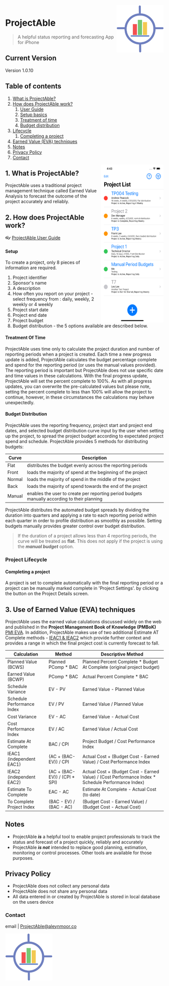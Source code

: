 <img style="float: right;" src="img/1024.png" height="150px" width="150px">

# ProjectAble

> A helpful status reporting and forecasting App for iPhone

## Current Version
Version 1.0.10 

## Table of contents
1. [What is ProjectAble?](#introduction)
2. [How does ProjectAble work?](#how)
    1. [User Guide](#projectableuserguide)
    2. [Setup basics](#setup)
    3. [Treatment of time](#time)
    4. [Budget distribution](#distribution)
3. [Lifecycle](#lifecycle)
    1. [Completing a project](#completing)
4. [Earned Value (EVA) techniques](#ev)
5. [Notes](#notes)
6. [Privacy Policy](#privacy)
7. [Contact](#contact)
    
<img style="float: right;" src="img/1. Project List.png" height="500px" width="200px">

## 1. What is ProjectAble? <a name="introduction"></a>
ProjectAble uses a traditional project management technique called Earned Value Analysis to forecast the outcome of the project accurately and reliably.

## 2. How does ProjectAble work? <a name="how"></a>

:eyeglasses: [ProjectAble User Guide](https://snowyalcazar.github.io/ProjectAble/pdfs/UserGuide.pdf) <a name="projectableuserguide"></a>

#### Setup <a name="setup"></a>
To create a project, only 8 pieces of information are required. 
1. Project identifier
2. Sponsor's name
3. A description
4. How often you report on your project - select frequency from : daily, weekly, 2 weekly or 4 weekly
5. Project start date
6. Project end date
7. Project budget
8. Budget distribution - the 5 options available are described below.

#### Treatment Of Time <a name="time"></a>
ProjectAble uses time only to calculate the project duration and number of reporting periods when a project is created. Each time a new progress update is added, ProjectAble calculates the budget percentage complete and spend for the reporting period (or uses the manual values provided). The reporting period is important but ProjectAble does not use specific date and time values in these calculations. With the final progress update, ProjectAble will set the percent complete to 100%. As with all progress updates, you can overwrite the pre-calculated values but please note, setting the percent complete to less than 100% will allow the project to continue, however, in these circumstances the calculations may behave unexpectedly.

#### Budget Distribution  <a name="distribution"></a>
ProjectAble uses the reporting frequency, project start and project end dates, and selected budget distribution curve input by the user when setting up the project, to spread the project budget according to expectated project spend and schedule. ProjectAble provides 5 methods for distributing budgets:

Curve | Description
------|------------
Flat | distributes the budget evenly across the reporting periods
Front | loads the majority of spend at the beginning of the project
Normal | loads the majority of spend in the middle of the project
Back | loads the majority of spend towards the end of the project
Manual | enables the user to create per reporting period budgets manually according to their planning

ProjectAble distributes the automated budget spreads by dividing the duration into quarters and applying a rate to each reporting period within each quarter in order to profile distribution as smoothly as possible. Setting budgets manually provides greater control over budget distribution.

> If the duration of a project allows less than 4 reporting periods, the curve will be treated as **flat**. This does not apply if the project is using the ***manual budget*** option.

### Project Lifecycle <a name="lifecycle"></a>

#### Completing a project <a name="completing"></a>
A project is set to complete automatically with the final reporting period or a project can be manually marked complete in 'Project Settings'. by clicking the button on the Project Details screen.

## 3. Use of Earned Value (EVA) techniques <a name="ev"></a>
ProjectAble uses the earned value calulations discussed widely on the web and published in the **Project Management Book of Knowledge (PMBoK)** [PMI EVA](https://www.pmi.org/learning/library/make-earned-value-work-project-6001). In addition, ProjectAble makes use of two additional Estimate AT Complete methods - [IEAC1 & IEAC2](https://www.linkedin.com/pulse/earned-value-management-ieac1-ieac2-mick-higgins/) which provide further context and provides a range in which the final project cost is currently forecast to fall.

Calculation | Method | Descriptive Method
------------|--------|-------------------
Planned Value (BCWS) | Planned PComp * BAC | Planned Percent Complete * Budget At Complete (original project budget)
Earned Value (BCWP) | PComp * BAC | Actual Percent Complete * BAC
Schedule Variance | EV - PV | Earned Value - Planned Value
Schedule Performance Index | EV / PV | Earned Value / Planned Value
Cost Variance | EV - AC | Earned Value - Actual Cost
Cost Performance Index | EV / AC | Earned Value / Actual Cost
Estimate At Complete | BAC / CPI | Project Budget / Cost Performance Index
IEAC1 (independent EAC1) | (AC + (BAC-EV)) / CPI | Actual Cost + (Budget Cost - Earned Value) / Cost Performance Index
IEAC2 (independent EAC2) | (AC + (BAC-EV)) / (CPI * SPI) | Actual Cost + (Budget Cost - Earned Value) / (Cost Performance Index * Schedule Performance Index)
Estimate To Complete | EAC - AC | Estimate At Complete - Actual Cost (to date)
To Complete Project Index | (BAC - EV) / (BAC - AC) | (Budget Cost - Earned Value) / (Budget Cost - Actual Cost)

## Notes <a name="notes"></a>
- ProjectAble **_is_** a helpful tool to enable project professionals to track the status and forecast of a project quickly, reliably and accurately
- ProjectAble **_is not_** intended to replace good planning, estimation, monitoring or control processes. Other tools are available for those purposes.

## Privacy Policy <a name="privacy"></a>
- ProjectAble does not collect any personal data
- ProjectAble does not share any personal data
- All data entered in or created by ProjectAble is stored in local database on the users device

### Contact <a name="contact"></a>
email | <ProjectAble@aleynmoor.co> 

<img  style="float: center;" src="img/1024.png" height="150px" width="150px">
